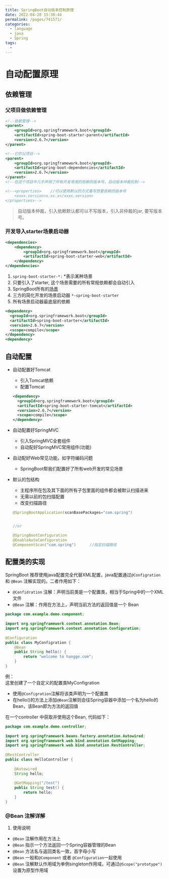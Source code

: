```yaml
---
title: SpringBoot自动版本控制原理
date: 2022-04-28 15:38:44
permalink: /pages/741571/
categories:
  - language
  - java
  - Spring
tags:
  - 
---
```

# 自动配置原理

## 依赖管理
### 父项目做依赖管理

```xml
<!--依赖管理-->
<parent>
    <groupId>org.springframework.boot</groupId>
    <artifactId>spring-boot-starter-parent</artifactId>
    <version>2.6.7</version>
</parent>

<!--它的父项目-->
<parent>
    <groupId>org.springframework.boot</groupId>
    <artifactId>spring-boot-dependencies</artifactId>
    <version>2.6.7</version>
</parent>
<!--在这个项目中几乎声明了所有开发常用的依赖的版本号，自动版本仲裁机制-->

<!--<properties>    //可以使用默认的方式重写想要依赖的版本号
    <xxxx.version>x.xx.x</xxxx.version>
</properties>-->
```

> 自动版本仲裁，引入依赖默认都可以不写版本，引入非仲裁的jar, 要写版本号。


### 开发导入starter场景启动器

```xml
<dependencies>
    <dependency>
        <groupId>org.springframework.boot</groupId>
        <artifactId>spring-boot-starter-web</artifactId>
    </dependency>
</dependencies>
```

1. `spring-boot-starter-*:` *表示某种场景
2. 只要引入了starter, 这个场景需要的所有常规依赖都会自动引入
3. SpringBoot所有的[场景](https://docs.spring.io/spring-boot/docs/current/reference/html/using.html#using.build-systems.starters)
4. 三方的简化开发的场景启动器 `*-spring-boot-starter`
5. 所有场景启动器最底层的依赖

```xml
<dependency>
  <groupId>org.springframework.boot</groupId>
  <artifactId>spring-boot-starter</artifactId>
  <version>2.6.7</version>
  <scope>compile</scope>
</dependency>
<dependency>
```

## 自动配置

- 自动配置好Tomcat
    - 引入Tomcat依赖
    - 配置Tomcat 
    ```xml
    <dependency>
      <groupId>org.springframework.boot</groupId>
      <artifactId>spring-boot-starter-tomcat</artifactId>
      <version>2.6.7</version>
      <scope>compile</scope>
    </dependency>
    ```

- 自动配置好SpringMVC
    - 引入SpringMVC全套组件
    - 自动配好SpringMVC常用组件(功能)

- 自动配好Web常见功能，如字符编码问题 
    - SpringBoot帮我们配置好了所有web开发的常见场景
- 默认的包结构
    - 主程序所在包及其下面的所有子包里面的组件都会被默认扫描进来
    - 无需以前的包扫描配置
    - 改变扫描路径


    ```java
    @SpringBootApplication(scanBasePackages="com.spring")


    //or 

    @SpringBootConfiguration
    @EnableAutoConfiguration
    @ComponentScan("com.spring")      //指定扫描路径
    ```




## 配置类的实现

SpringBoot 推荐使用java配置完全代替XML配置，java配置通过`@Configration` 和 `@Bean` 注解实现的。二者作用如下：
- `@Confidration` 注解：声明当前类是一个配置类，相当于Spring中的一个XML文件
- `@Bean` 注解：作用在方法上，声明当前方法的返回值是一个 Bean

```java
package com.example.demo.component;
 
import org.springframework.context.annotation.Bean;
import org.springframework.context.annotation.Configuration;
 
@Configuration
public class MyConfigration {
    @Bean
    public String hello() {
        return "welcome to hangge.com";
    }
}
```


例：<br>
这里创建了一个自定义的配置类MyConfigration
- 使用`@Configration`注解将该类声明为一个配置类
- 在hello()的方法上添加`@Bean`注解则会往Spring容器中添加一个名为hello的Bean，该Bean即为方法的返回值


在一个controller 中获取并使用这个Bean, 代码如下：

```java
package com.example.demo.controller;
 
import org.springframework.beans.factory.annotation.Autowired;
import org.springframework.web.bind.annotation.GetMapping;
import org.springframework.web.bind.annotation.RestController;
 
@RestController
public class HelloController {
 
    @Autowired
    String hello;
 
    @GetMapping("/test")
    public String test() {
        return hello;
    }
}
```

### @Bean 注解详解

1. 使用说明

- `@Bean` 注解作用在方法上
- `@Bean` 指示一个方法返回一个Spring容器管理的Bean
- `@Bean` 方法名与返回类名一致，首字母小写
- `@Bean` 一般和`@Component` 或者 `@Configuration`一起使用
- `@Bean` 注解默认作用域为单例singleton作用域，可通过`@Scope("prototype")`设置为原型作用域

<Vssue :title="$title" />
